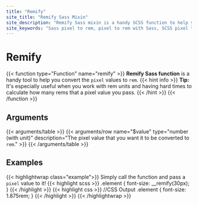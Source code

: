 ```yaml
---
title: "Remify"
site_title: "Remify Sass Mixin"
site_description: "Remify Sass mixin is a handy SCSS function to help you convert the pixel values to rem."
site_keywords: "Sass pixel to rem, pixel to rem with Sass, SCSS pixel to rem, pixel to rem, How to convert pixel to rem, CSS rem unit, Sass, SCSS, Sass Library, Sass Libraries"
---
```


# Remify

{{< function type="Function" name="remify" >}}
**Remify Sass function** is a handy tool to help you convert the `pixel` values to `rem`. 
{{< hint info >}}
**Tip:** It's especially useful when you work with rem units and having hard times to calculate how many rems that a pixel value you pass.
{{< /hint >}}
{{< /function >}}
## Arguments

{{< arguments/table >}}
  {{< arguments/row name="$value" type="number (with unit)" description="The pixel value that you want it to be converted to `rem`." >}}
{{< /arguments/table >}}

## Examples

{{< highlightwrap class="example">}}
Simply call the function and pass a `pixel` value to it!
{{< highlight scss >}}
.element {
  font-size: __remify(30px);
}
{{< /highlight >}}
{{< highlight css >}}
//CSS Output
.element {
  font-size: 1.875rem;
}
{{< /highlight >}}
{{< /highlightwrap >}}
